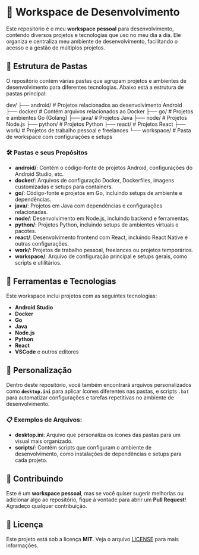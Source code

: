 # 🚀 Workspace de Desenvolvimento

Este repositório é o meu **workspace pessoal** para desenvolvimento, contendo diversos projetos e tecnologias que uso no meu dia a dia. Ele organiza e centraliza meu ambiente de desenvolvimento, facilitando o acesso e a gestão de múltiplos projetos.

## 📂 Estrutura de Pastas

O repositório contém várias pastas que agrupam projetos e ambientes de desenvolvimento para diferentes tecnologias. Abaixo está a estrutura de pastas principal:

dev/
├── android/ # Projetos relacionados ao desenvolvimento Android
├── docker/ # Contém arquivos relacionados ao Docker
├── go/ # Projetos e ambientes Go (Golang)
├── java/ # Projetos Java
├── node/ # Projetos Node.js
├── python/ # Projetos Python
├── react/ # Projetos React
├── work/ # Projetos de trabalho pessoal e freelances
└── workspace/ # Pasta de workspace com configurações e setups


### 🛠️ Pastas e seus Propósitos

- **android/**: Contém o código-fonte de projetos Android, configurações do Android Studio, etc.
- **docker/**: Arquivos de configuração Docker, Dockerfiles, imagens customizadas e setups para containers.
- **go/**: Código-fonte e projetos em Go, incluindo setups de ambiente e dependências.
- **java/**: Projetos em Java com dependências e configurações relacionadas.
- **node/**: Desenvolvimento em Node.js, incluindo backend e ferramentas.
- **python/**: Projetos Python, incluindo setups de ambientes virtuais e pacotes.
- **react/**: Desenvolvimento frontend com React, incluindo React Native e outras configurações.
- **work/**: Projetos de trabalho pessoal, freelances ou projetos temporários.
- **workspace/**: Arquivo de configuração principal e setups gerais, como scripts e utilitários.

## 🔧 Ferramentas e Tecnologias

Este workspace inclui projetos com as seguintes tecnologias:

- **Android Studio**
- **Docker**
- **Go**
- **Java**
- **Node.js**
- **Python**
- **React**
- **VSCode** e outros editores

## 📝 Personalização

Dentro deste repositório, você também encontrará arquivos personalizados como **`desktop.ini`** para aplicar ícones diferentes nas pastas, e scripts `.bat` para automatizar configurações e tarefas repetitivas no ambiente de desenvolvimento.

### 📋 Exemplos de Arquivos:

- **desktop.ini**: Arquivo que personaliza os ícones das pastas para um visual mais organizado.
- **scripts/**: Contém scripts que configuram o ambiente de desenvolvimento, como instalações de dependências e setups para cada projeto.

## 🚀 Contribuindo

Este é um **workspace pessoal**, mas se você quiser sugerir melhorias ou adicionar algo ao repositório, fique à vontade para abrir um **Pull Request**! Agradeço qualquer contribuição.

## 📄 Licença

Este projeto está sob a licença **MIT**. Veja o arquivo [LICENSE](LICENSE) para mais informações.
